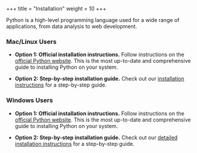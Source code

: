 +++
title = "Installation"
weight = 10
+++

Python is a high-level programming language used for a wide range of applications, from data analysis to web development.


### Mac/Linux Users

- **Option 1: Official installation instructions.** Follow instructions on the [official Python website](https://www.python.org/downloads/source/). This is the most up-to-date and comprehensive guide to installing Python on your system.

- **Option 2: Step-by-step installation guide.** Check out our [installation instructions](mac-linux/) for a step-by-step guide.

### Windows Users

- **Option 1: Official installation instructions.** Follow instructions on the [official Python website](https://www.python.org/downloads/windows/). This is the most up-to-date and comprehensive guide to installing Python on your system.

- **Option 2: Step-by-step installation guide.** Check out our [detailed installation instructions](windows/) for a step-by-step guide.


